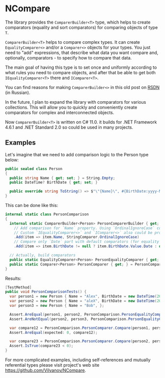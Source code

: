 # NCompare

The library provides the `ComparerBuilder<T>` type, which helps to create comparators (equality and sort comparators) for comparing objects of type `T`.

`ComparerBuilder<T>` helps to compare complex types. It can create `EqualityComparer<>` and/or a `Comparer<>` objects for your types.
You just need to "add" expressions, that describe what data you want compare and, optionally, comparators - to specify how to compare that data.

The main goal of having this type is to set once and uniformly according to what rules you need to compare objects, and after that be able
to get both `IEqualityComparer<T>` there and `IComparer<T>`.

You can find reasons for making `ComparerBuilder<>` in this old post on [RSDN](http://rsdn.ru/forum/src/3914421.1) (in Russian).

In the future, I plan to expand the library with comparators for various collections.
This will allow you to quickly and conveniently create comparators for complex and interconnected objects.

Now `ComparerBuilder<T>` is written on C# 11.0. it builds for .NET Framework 4.6.1 and .NET Standard 2.0 so could
be used in many projects.

## Examples

Let's imagine that we need to add comparison logic to the Person type below:
```cs
public sealed class Person
{
  public string Name { get; set; } = String.Empty;
  public DateTime? BirthDate { get; set; }

  public override string ToString() => $"\"{Name}\", #{BirthDate:yyyy-MM-dd}#";
}
```
This can be done like this:
```cs
internal static class PersonComparison
{
  internal static ComparerBuilder<Person> PersonComparerBuilder { get; } = new ComparerBuilder<Person>() // Creating an instance of the builder
    // Add comparison for `Name` property. Using `OrdinalIgnoreCase` comparer for both, equality and sorting.
    // Custom `IEqualityComparer<>` and `IComparer<>` also could be provided, one of them or both.
    .Add(item => item.Name, StringComparer.OrdinalIgnoreCase)
    // Compare only `Date` part with default comparators (for equality and sorting)
    .Add(item => item.BirthDate != null ? item.BirthDate.Value.Date : default(DateTime?));

  // Actually, build comparators
  public static EqualityComparer<Person> PersonEqualityComparer { get; } = PersonComparerBuilder.CreateEqualityComparer();
  public static Comparer<Person> PersonComparer { get; } = PersonComparerBuilder.CreateComparer();
}
```
Results:
```cs
[TestMethod]
public void PersonComparisonTests() {
  var person1 = new Person { Name = "Alex", BirthDate = new DateTime(2000, 01, 01, 07, 00, 00), };
  var person2 = new Person { Name = "aleX", BirthDate = new DateTime(2000, 01, 01, 16, 30, 00), };
  var person3 = new Person { Name = "Bob", };

  Assert.AreEqual(person1, person2, PersonComparison.PersonEqualityComparer); // The first two are equal
  Assert.AreNotEqual(person2, person3, PersonComparison.PersonEqualityComparer); // The third is different

  var compare12 = PersonComparison.PersonComparer.Compare(person1, person2);
  Assert.AreEqual(expected: 0, compare12);

  var compare23 = PersonComparison.PersonComparer.Compare(person2, person3);
  Assert.IsTrue(compare23 < 0);
}
```

For more complicated examples, including self-references and mutually referential types please visit project's web site https://github.com/ViIvanov/NCompare.
